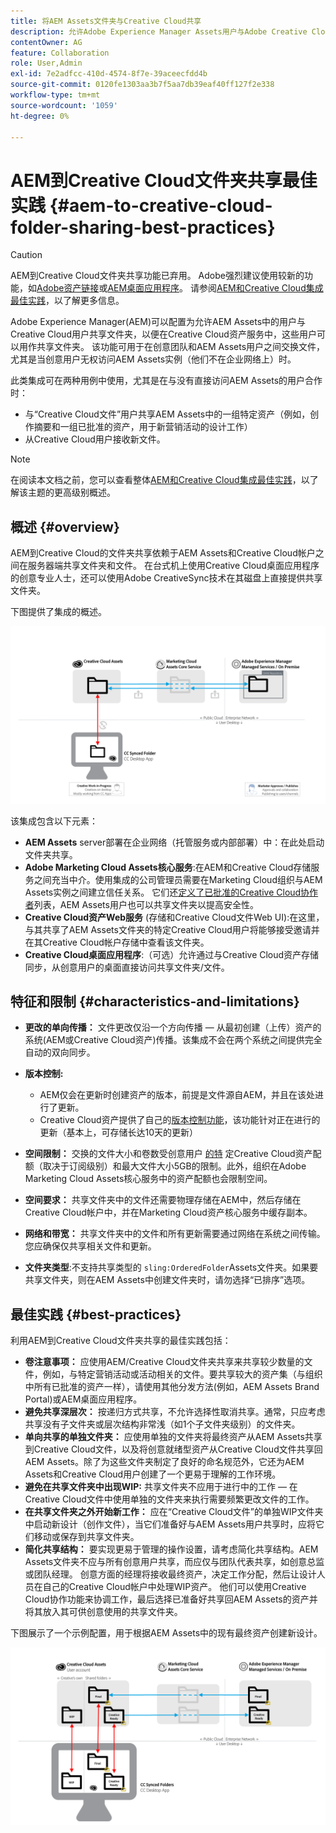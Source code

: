 ```yaml
---
title: 将AEM Assets文件夹与Creative Cloud共享
description: 允许Adobe Experience Manager Assets用户与Adobe Creative Cloud用户交换资产文件夹的配置和最佳实践。
contentOwner: AG
feature: Collaboration
role: User,Admin
exl-id: 7e2adfcc-410d-4574-8f7e-39aceecfdd4b
source-git-commit: 0120fe1303aa3b7f5aa7db39eaf40ff127f2e338
workflow-type: tm+mt
source-wordcount: '1059'
ht-degree: 0%

---
```


# AEM到Creative Cloud文件夹共享最佳实践 {#aem-to-creative-cloud-folder-sharing-best-practices}

>[!CAUTION]
>
>AEM到Creative Cloud文件夹共享功能已弃用。 Adobe强烈建议使用较新的功能，如[Adobe资产链接](https://helpx.adobe.com/enterprise/admin-guide.html/enterprise/using/adobe-asset-link.ug.html)或[AEM桌面应用程序](https://experienceleague.adobe.com/docs/experience-manager-desktop-app/using/using.html)。 请参阅[AEM和Creative Cloud集成最佳实践](/help/assets/aem-cc-integration-best-practices.md)，以了解更多信息。

Adobe Experience Manager(AEM)可以配置为允许AEM Assets中的用户与Creative Cloud用户共享文件夹，以便在Creative Cloud资产服务中，这些用户可以用作共享文件夹。 该功能可用于在创意团队和AEM Assets用户之间交换文件，尤其是当创意用户无权访问AEM Assets实例（他们不在企业网络上）时。

此类集成可在两种用例中使用，尤其是在与没有直接访问AEM Assets的用户合作时：

* 与“Creative Cloud文件”用户共享AEM Assets中的一组特定资产（例如，创作摘要和一组已批准的资产，用于新营销活动的设计工作）
* 从Creative Cloud用户接收新文件。

>[!NOTE]
>
>在阅读本文档之前，您可以查看整体[AEM和Creative Cloud集成最佳实践](aem-cc-integration-best-practices.md)，以了解该主题的更高级别概述。

## 概述 {#overview}

AEM到Creative Cloud的文件夹共享依赖于AEM Assets和Creative Cloud帐户之间在服务器端共享文件夹和文件。 在台式机上使用Creative Cloud桌面应用程序的创意专业人士，还可以使用Adobe CreativeSync技术在其磁盘上直接提供共享文件夹。

下图提供了集成的概述。

![chlimage_1-406](assets/chlimage_1-406.png)

该集成包含以下元素：

* **AEM Assets** server部署在企业网络（托管服务或内部部署）中：在此处启动文件夹共享。
* **Adobe Marketing Cloud Assets核心服务**:在AEM和Creative Cloud存储服务之间充当中介。使用集成的公司管理员需要在Marketing Cloud组织与AEM Assets实例之间建立信任关系。 它们还[定义了已批准的Creative Cloud协作者](https://experienceleague.adobe.com/docs/core-services/interface/assets/t-admin-add-cc-user.html#assets)列表，AEM Assets用户也可以共享文件夹以提高安全性。
* **Creative Cloud资产Web服务** (存储和Creative Cloud文件Web UI):在这里，与其共享了AEM Assets文件夹的特定Creative Cloud用户将能够接受邀请并在其Creative Cloud帐户存储中查看该文件夹。
* **Creative Cloud桌面应用程序**:（可选）允许通过与Creative Cloud资产存储同步，从创意用户的桌面直接访问共享文件夹/文件。

## 特征和限制 {#characteristics-and-limitations}

* **更改的单向传播：** 文件更改仅沿一个方向传播 — 从最初创建（上传）资产的系统(AEM或Creative Cloud资产)传播。该集成不会在两个系统之间提供完全自动的双向同步。

* **版本控制:**

   * AEM仅会在更新时创建资产的版本，前提是文件源自AEM，并且在该处进行了更新。
   * Creative Cloud资产提供了自己的[版本控制功能](https://helpx.adobe.com/creative-cloud/help/versioning-faq.html)，该功能针对正在进行的更新（基本上，可存储长达10天的更新）

* **空间限制：** 交换的文件大小和卷数受创意用户 [的特](https://helpx.adobe.com/creative-cloud/kb/file-storage-quota.html) 定Creative Cloud资产配额（取决于订阅级别）和最大文件大小5GB的限制。此外，组织在Adobe Marketing Cloud Assets核心服务中的资产配额也会限制空间。

* **空间要求：** 共享文件夹中的文件还需要物理存储在AEM中，然后存储在Creative Cloud帐户中，并在Marketing Cloud资产核心服务中缓存副本。
* **网络和带宽：** 共享文件夹中的文件和所有更新需要通过网络在系统之间传输。您应确保仅共享相关文件和更新。
* **文件夹类型**:不支持共享类型的 `sling:OrderedFolder`Assets文件夹。如果要共享文件夹，则在AEM Assets中创建文件夹时，请勿选择“已排序”选项。

## 最佳实践 {#best-practices}

利用AEM到Creative Cloud文件夹共享的最佳实践包括：

* **卷注意事项：** 应使用AEM/Creative Cloud文件夹共享来共享较少数量的文件，例如，与特定营销活动或活动相关的文件。要共享较大的资产集（与组织中所有已批准的资产一样），请使用其他分发方法(例如，AEM Assets Brand Portal)或AEM桌面应用程序。
* **避免共享深层次：** 按递归方式共享，不允许选择性取消共享。通常，只应考虑共享没有子文件夹或层次结构非常浅（如1个子文件夹级别）的文件夹。
* **单向共享的单独文件夹：** 应使用单独的文件夹将最终资产从AEM Assets共享到Creative Cloud文件，以及将创意就绪型资产从Creative Cloud文件共享回AEM Assets。除了为这些文件夹制定了良好的命名规范外，它还为AEM Assets和Creative Cloud用户创建了一个更易于理解的工作环境。
* **避免在共享文件夹中出现WIP:** 共享文件夹不应用于进行中的工作 — 在Creative Cloud文件中使用单独的文件夹来执行需要频繁更改文件的工作。
* **在共享文件夹之外开始新工作：** 应在“Creative Cloud文件”的单独WIP文件夹中启动新设计（创作文件），当它们准备好与AEM Assets用户共享时，应将它们移动或保存到共享文件夹。
* **简化共享结构：** 要实现更易于管理的操作设置，请考虑简化共享结构。AEM Assets文件夹不应与所有创意用户共享，而应仅与团队代表共享，如创意总监或团队经理。 创意方面的经理将接收最终资产，决定工作分配，然后让设计人员在自己的Creative Cloud帐户中处理WIP资产。 他们可以使用Creative Cloud协作功能来协调工作，最后选择已准备好共享回AEM Assets的资产并将其放入其可供创意使用的共享文件夹。

下图展示了一个示例配置，用于根据AEM Assets中的现有最终资产创建新设计。

![chlimage_1-407](assets/chlimage_1-407.png)

